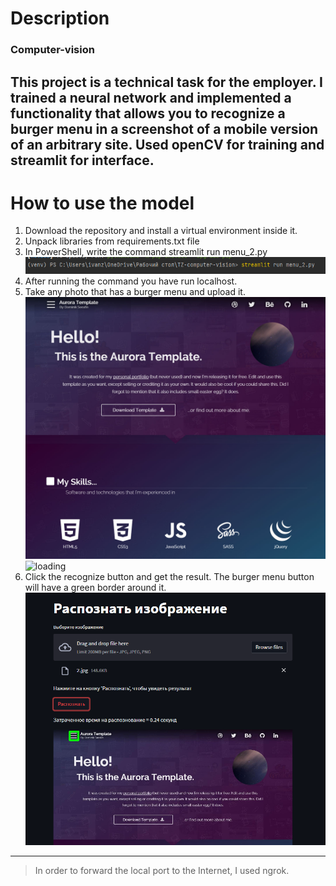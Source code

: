 # Description
### Computer-vision
This project is a technical task for the employer. 
I trained a neural network and implemented a functionality that allows you to recognize a burger menu in a screenshot of a mobile version of an arbitrary site. Used openCV for training and streamlit for interface.
---
# How to use the model
1. Download the repository and install a virtual environment inside it.
2. Unpack libraries from requirements.txt file
3. In PowerShell, write the command streamlit run menu_2.py
  ![photo of command](79acfeb1-d8ae-4521-922b-201866a41fc5.png)
4. After running the command you have run localhost.
5. Take any photo that has a burger menu and upload it.
  ![photo burger menu](2.jpg)
  ![loading](d021bf4d-69ce-49a8-88c3-c17882dab365.png)
6. Click the recognize button and get the result. The burger menu button will have a green border around it.
  ![result](56f20b73-6ef4-47a2-96f6-1779307c87c8.png)
  ---
  > In order to forward the local port to the Internet, I used ngrok.
